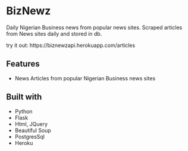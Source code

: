 # BizNewz
 Daily Nigerian Business news from popular news sites.
 Scraped articles from News sites daily and stored in db.
 <p>try it out: https://biznewzapi.herokuapp.com/articles</p>

## Features
* News Articles from popular Nigerian Business news sites

 
## Built with
* Python
* Flask 
* Html, JQuery
* Beautiful Soup
* PostgresSql
* Heroku
